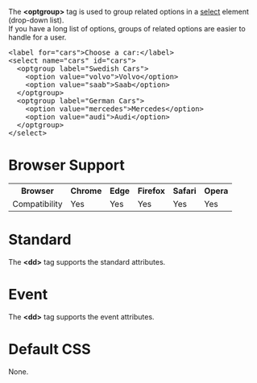 The <b>&lt;optgroup&gt;</b> tag is used to group related options in a <a href="select.md">select</a> element (drop-down list).
<br>
If you have a long list of options, groups of related options are easier to handle for a user.
<pre>
&lt;label for="cars"&gt;Choose a car:&lt;/label&gt;
&lt;select name="cars" id="cars"&gt;
  &lt;optgroup label="Swedish Cars"&gt;
    &lt;option value="volvo"&gt;Volvo&lt;/option&gt;
    &lt;option value="saab"&gt;Saab&lt;/option&gt;
  &lt;/optgroup&gt;
  &lt;optgroup label="German Cars"&gt;
    &lt;option value="mercedes"&gt;Mercedes&lt;/option&gt;
    &lt;option value="audi"&gt;Audi&lt;/option&gt;
  &lt;/optgroup&gt;
&lt;/select&gt;
</pre>
<h1>Browser Support</h1>
<table class="ws-table-all notranslate">
  <tr>
    <th>Browser</th>
    <th>Chrome</th>
    <th>Edge</th>
    <th>Firefox</th>
    <th>Safari</th>
    <th>Opera</th>
  </tr>
  <tr>
    <td>Compatibility</td>
    <td>Yes</td>
    <td>Yes</td>
    <td>Yes</td>
    <td>Yes</td>
    <td>Yes</td>
  </tr>
</table>
<h1>Standard</h1>
The <b>&lt;dd&gt;</b> tag supports the standard attributes.
<h1>Event</h1>
The <b>&lt;dd&gt;</b> tag supports the event attributes.
<h1>Default CSS</h1>
None.
